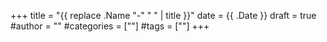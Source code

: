 +++
title = "{{ replace .Name "-" " " | title }}"
date = {{ .Date }}
draft = true
#author = ""
#categories = [""]
#tags = [""]
+++

